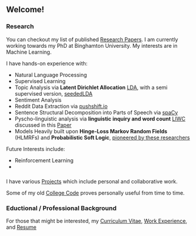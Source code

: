 ## Welcome!

### Research 

You can checkout my list of published [Research Papers](pages/reasearch.md). I am currently working towards my PhD at Binghamton University. My interests are in Machine Learning. 

I have hands-on experience with: 

- Natural Language Processing 
- Supervised Learning  
- Topic Analysis via **Latent Dirichlet Allocation** [LDA](https://en.wikipedia.org/wiki/Latent_Dirichlet_allocation), with a semi supervised version, [seededLDA](https://github.com/bsou/cl2_project/tree/master/SeededLDA) 
- Sentiment Analysis 
- Reddit Data Extraction via [pushshift.io](https://pushshift.io/)
- Sentence Structural Decomposition into Parts of Speech via [spaCy](https://spacy.io/)
- Pyscho-linguistic analysis via **linguistic inquiry and word count** [LIWC](https://liwc.wpengine.com/) discussed in this [Paper](https://journals.sagepub.com/doi/abs/10.1177/0261927X09351676)
- Models Heavily built upon **Hinge-Loss Markov Random Fields** (HLMRFs) and **Probabilistic Soft Logic**, [pioneered by these researchers](https://arxiv.org/abs/1505.04406)

Future Interests include:

- Reinforcement Learning
- 

### 
I have various [Projects](pages/projects.md) which include personal and collaborative work. 

Some of my old [College Code](pages/college.md) proves personally useful from time to time.

### Eductional / Professional Background

For those that might be interested, my [Curriculum Vitae](pages/cv.md), [Work Experience](pages/experience.md), and [Resume](pages/resume.md)
